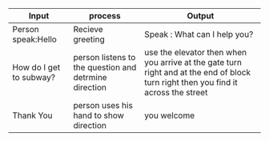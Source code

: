 | Input                              |process                                                                           | Output                                                             
|------------------------------------|-----------------------------------------------------------------------------------|--------------------------------------------|
|Person speak:Hello                  |  Recieve greeting                                            | Speak : What can I help you?                                        |
|How do I get to  subway?|person listens to the question and detrmine direction|use the elevator then when you arrive at the gate turn right and at the end of block turn right then you find it across the street 
|Thank You|person uses his hand to show direction|you welcome
